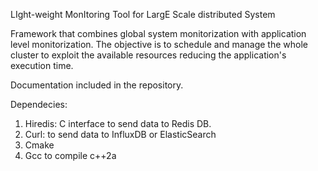 LIght-weight MonItoring Tool for LargE Scale distributed System

Framework that combines global system monitorization with application level monitorization. The objective is to schedule and manage the whole cluster to exploit the available resources reducing the application's execution time.

Documentation included in the repository.


Dependecies: 

1. Hiredis: C interface to send data to Redis DB. 
2. Curl: to send data to InfluxDB or ElasticSearch
3. Cmake
4. Gcc to compile c++2a


